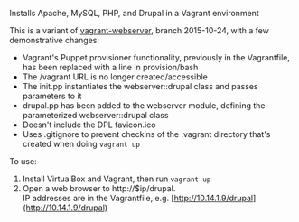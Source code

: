 Installs Apache, MySQL, PHP, and Drupal in a Vagrant environment  

This is a variant of [vagrant-webserver](https://github.com/code-dpl/vagrant-webserver), branch 2015-10-24, with a few demonstrative changes:

 - Vagrant's Puppet provisioner functionality, previously in the Vagrantfile, has been replaced with a line in provision/bash
 - The /vagrant URL is no longer created/accessible
 - The init.pp instantiates the webserver::drupal class and passes parameters to it
 - drupal.pp has been added to the webserver module, defining the parameterized webserver::drupal class
 - Doesn't include the DPL favicon.ico
 - Uses .gitignore to prevent checkins of the .vagrant directory that's created when doing `vagrant up`

To use:

1. Install VirtualBox and Vagrant, then run `vagrant up`  
1. Open a web browser to http://$ip/drupal.  
IP addresses are in the Vagrantfile, e.g. [http://10.14.1.9/drupal](http://10.14.1.9/drupal)

